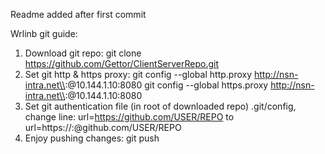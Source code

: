 Readme added after first commit

Wrlinb git guide:
1. Download git repo:
	git clone https://github.com/Gettor/ClientServerRepo.git	
2. Set git http & https proxy:
	git config --global http.proxy http://nsn-intra.net\\<user>:<pass>@10.144.1.10:8080
	git config --global https.proxy http://nsn-intra.net\\<user>:<pass>@10.144.1.10:8080
2. Set git authentication file (in root of downloaded repo) .git/config, change line:
	url=https://github.com/USER/REPO to
	url=https://<gituser>:<gitpass>@github.com/USER/REPO
4. Enjoy pushing changes:
	git push
